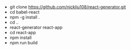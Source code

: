 * git clone https://github.com/nickliu108/react-generator.git
* cd babel-react
* npm -g install .
* cd ..
* react-generator react-app
* cd react-app
* npm install
* npm run build
